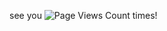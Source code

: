 see you ![Page Views Count](https://badges.toozhao.com/badges/01G91D2CWQPF4V3SD70K3MAXZA/green.svg) times!

